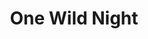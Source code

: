 ---
layout: productions
title: One Wild Night
year: 1992)
image_credit: 
image_alt:
image_caption:
category: play
details:
  Theatre: Orange Park Community Theatre
showtimes: 
cast:
crew:
  Director: Michael Lipp
external_links:
---